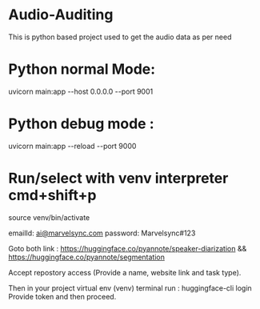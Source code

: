 # Audio-Auditing
This is python based project used to get the audio data as per need
# Python normal Mode:
uvicorn main:app --host 0.0.0.0 --port 9001
# Python debug mode :
uvicorn main:app --reload --port 9000
# Run/select with venv interpreter cmd+shift+p
source venv/bin/activate

<!-----##### Hugging Face Token Account (Can create a new one also if required) #####----->
emailId: ai@marvelsync.com
password: Marvelsync#123

Goto both link : 
https://huggingface.co/pyannote/speaker-diarization  &&
https://huggingface.co/pyannote/segmentation

Accept repostory access (Provide a name, website link and task type).

Then in your project virtual env (venv) terminal run : huggingface-cli login
Provide token and then proceed.
<!----------------------------- ########################## ------------------------------->